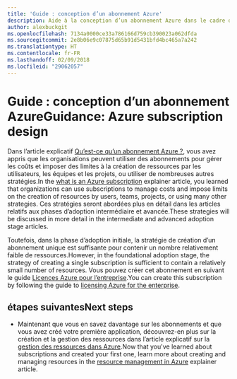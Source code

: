 ```yaml
---
title: 'Guide : conception d’un abonnement Azure'
description: Aide à la conception d’un abonnement Azure dans le cadre d’une stratégie d’adoption cloud de base
author: alexbuckgit
ms.openlocfilehash: 7134a0000ce33a786166d759cb390023a062dfda
ms.sourcegitcommit: 2e8b06e9c07875d65b91d5431bfd4bc465a7a242
ms.translationtype: HT
ms.contentlocale: fr-FR
ms.lasthandoff: 02/09/2018
ms.locfileid: "29062057"
---
```

# <a name="guidance-azure-subscription-design"></a><span data-ttu-id="a5124-103">Guide : conception d’un abonnement Azure</span><span class="sxs-lookup"><span data-stu-id="a5124-103">Guidance: Azure subscription design</span></span> 

<span data-ttu-id="a5124-104">Dans l’article explicatif [Qu’est-ce qu’un abonnement Azure ?](subscription-explainer.md), vous avez appris que les organisations peuvent utiliser des abonnements pour gérer les coûts et imposer des limites à la création de ressources par les utilisateurs, les équipes et les projets, ou utiliser de nombreuses autres stratégies.</span><span class="sxs-lookup"><span data-stu-id="a5124-104">In the [what is an Azure subscription](subscription-explainer.md) explainer article, you learned that organizations can use subscriptions to manage costs and impose limits on the creation of resources by users, teams, projects, or using many other strategies.</span></span> <span data-ttu-id="a5124-105">Ces stratégies seront abordées plus en détail dans les articles relatifs aux phases d’adoption intermédiaire et avancée.</span><span class="sxs-lookup"><span data-stu-id="a5124-105">These strategies will be discussed in more detail in the intermediate and advanced adoption stage articles.</span></span>

<span data-ttu-id="a5124-106">Toutefois, dans la phase d’adoption initiale, la stratégie de création d’un abonnement unique est suffisante pour contenir un nombre relativement faible de ressources.</span><span class="sxs-lookup"><span data-stu-id="a5124-106">However, in the foundational adoption stage, the strategy of creating a single subscription is sufficient to contain a relatively small number of resources.</span></span> <span data-ttu-id="a5124-107">Vous pouvez créer cet abonnement en suivant le guide [Licences Azure pour l’entreprise][azure-enterprise-licensing].</span><span class="sxs-lookup"><span data-stu-id="a5124-107">You can create this subscription by following the guide to [licensing Azure for the enterprise][azure-enterprise-licensing].</span></span>

## <a name="next-steps"></a><span data-ttu-id="a5124-108">étapes suivantes</span><span class="sxs-lookup"><span data-stu-id="a5124-108">Next steps</span></span>

* <span data-ttu-id="a5124-109">Maintenant que vous en savez davantage sur les abonnements et que vous avez créé votre première application, découvrez-en plus sur la création et la gestion des ressources dans l’article explicatif sur la [gestion des ressources dans Azure](resource-manager-explainer.md).</span><span class="sxs-lookup"><span data-stu-id="a5124-109">Now that you've learned about subscriptions and created your first one, learn more about creating and managing resources in the [resource management in Azure](resource-manager-explainer.md) explainer article.</span></span>

[azure-enterprise-licensing]: https://azure.microsoft.com/pricing/enterprise-agreement
